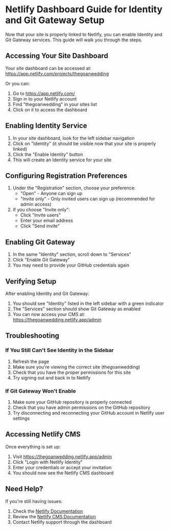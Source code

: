 # Netlify Dashboard Guide for Identity and Git Gateway Setup

Now that your site is properly linked to Netlify, you can enable Identity and Git Gateway services. This guide will walk you through the steps.

## Accessing Your Site Dashboard

Your site dashboard can be accessed at:
https://app.netlify.com/projects/thegoanwedding

Or you can:
1. Go to https://app.netlify.com/
2. Sign in to your Netlify account
3. Find "thegoanwedding" in your sites list
4. Click on it to access the dashboard

## Enabling Identity Service

1. In your site dashboard, look for the left sidebar navigation
2. Click on "Identity" (it should be visible now that your site is properly linked)
3. Click the "Enable Identity" button
4. This will create an Identity service for your site

## Configuring Registration Preferences

1. Under the "Registration" section, choose your preference:
   - "Open" - Anyone can sign up
   - "Invite only" - Only invited users can sign up (recommended for admin access)
2. If you choose "Invite only":
   - Click "Invite users"
   - Enter your email address
   - Click "Send invite"

## Enabling Git Gateway

1. In the same "Identity" section, scroll down to "Services"
2. Click "Enable Git Gateway"
3. You may need to provide your GitHub credentials again

## Verifying Setup

After enabling Identity and Git Gateway:

1. You should see "Identity" listed in the left sidebar with a green indicator
2. The "Services" section should show Git Gateway as enabled
3. You can now access your CMS at: https://thegoanwedding.netlify.app/admin

## Troubleshooting

### If You Still Can't See Identity in the Sidebar

1. Refresh the page
2. Make sure you're viewing the correct site (thegoanwedding)
3. Check that you have the proper permissions for this site
4. Try signing out and back in to Netlify

### If Git Gateway Won't Enable

1. Make sure your GitHub repository is properly connected
2. Check that you have admin permissions on the GitHub repository
3. Try disconnecting and reconnecting your GitHub account in Netlify user settings

## Accessing Netlify CMS

Once everything is set up:

1. Visit https://thegoanwedding.netlify.app/admin
2. Click "Login with Netlify Identity"
3. Enter your credentials or accept your invitation
4. You should now see the Netlify CMS dashboard

## Need Help?

If you're still having issues:

1. Check the [Netlify Documentation](https://docs.netlify.com/)
2. Review the [Netlify CMS Documentation](https://www.netlifycms.org/docs/intro/)
3. Contact Netlify support through the dashboard